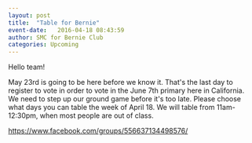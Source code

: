 ```yaml
---
layout: post
title:  "Table for Bernie"
event-date:   2016-04-18 08:43:59
author: SMC for Bernie Club
categories: Upcoming
---
```


Hello team!

May 23rd is going to be here before we know it. That's the last day to register to vote in order to vote in the June 7th primary here in California.
We need to step up our ground game before it's too late.
Please choose what days you can table the week of April 18.
We will table from 11am-12:30pm, when most people are out of class.

https://www.facebook.com/groups/556637134498576/
